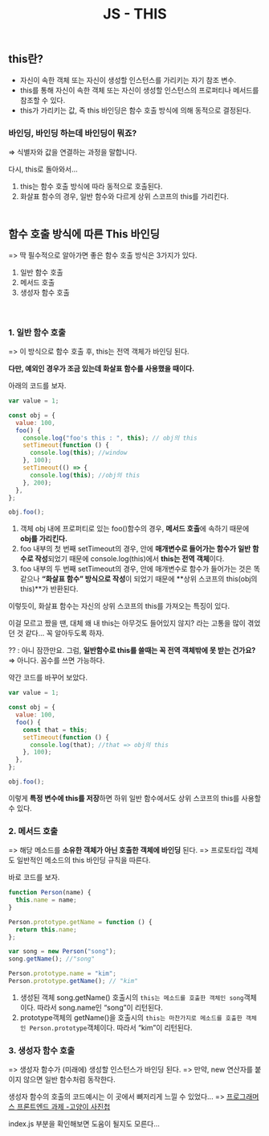 ﻿---
published: true
title: "JS - THIS"
categories:
  - FrontEnd
tags:
  - JavaScript
---

## this란?

- 자신이 속한 객체 또는 자신이 생성할 인스턴스를 가리키는 자기 참조 변수.
- this를 통해 자신이 속한 객체 또는 자신이 생성할 인스턴스의 프로퍼티나 메서드를 참조할 수 있다.
- this가 가리키는 값, 즉 this 바인딩은 함수 호출 방식에 의해 동적으로 결정된다.

### 바인딩, 바인딩 하는데 바인딩이 뭐죠?

⇒ 식별자와 값을 연결하는 과정을 말합니다.

다시, this로 돌아와서…

1.  this는 함수 호출 방식에 따라 동적으로 호출된다.
2.  화살표 함수의 경우, 일반 함수와 다르게 상위 스코프의 this를 가리킨다.
    ㅤ
    ㅤ
    ㅤ
    ㅤ

## 함수 호출 방식에 따른 This 바인딩

=> 딱 필수적으로 알아가면 좋은 함수 호출 방식은 3가지가 있다.

1. 일반 함수 호출
2. 메서드 호출
3. 생성자 함수 호출

ㅤ
ㅤ

### 1. 일반 함수 호출

=> 이 방식으로 함수 호출 후, this는 전역 객체가 바인딩 된다.

**다만, 예외인 경우가 조금 있는데 화살표 함수를 사용했을 때이다.**

아래의 코드를 보자.

```jsx
var value = 1;

const obj = {
  value: 100,
  foo() {
    console.log("foo's this : ", this); // obj의 this
    setTimeout(function () {
      console.log(this); //window
    }, 100);
    setTimeout(() => {
      console.log(this); //obj의 this
    }, 200);
  },
};

obj.foo();
```

1.  객체 obj 내에 프로퍼티로 있는 foo()함수의 경우, **메서드 호출**에 속하기 때문에 **obj를 가리킨다.**
2.  foo 내부의 첫 번째 setTimeout의 경우, 안에 **매개변수로 들어가는 함수가 일반 함수로 작성**되었기 때문에 console.log(this)에서 **this는 전역 객체**이다.
3.  foo 내부의 두 번째 setTimeout의 경우, 안에 매개변수로 함수가 들어가는 것은 똑같으나 **“화살표 함수” 방식으로 작성**이 되었기 때문에 **상위 스코프의 this(obj의 this)**가 반환된다.

이렇듯이, 화살표 함수는 자신의 상위 스코프의 this를 가져오는 특징이 있다.

이걸 모르고 짰을 땐, 대체 왜 내 this는 아무것도 들어있지 않지? 라는 고통을 많이 겪었던 것 같다... 꼭 알아두도록 하자.
ㅤ
ㅤ

?? : 아니 잠깐만요. 그럼, **일반함수로 this를 쓸때는 꼭 전역 객체밖에 못 받는 건가요?**
⇒ 아니다. 꼼수를 쓰면 가능하다.

약간 코드를 바꾸어 보았다.

```jsx
var value = 1;

const obj = {
  value: 100,
  foo() {
    const that = this;
    setTimeout(function () {
      console.log(that); //that => obj의 this
    }, 100);
  },
};

obj.foo();
```

이렇게 **특정 변수에 this를 저장**하면 하위 일반 함수에서도 상위 스코프의 this를 사용할 수 있다.
ㅤ
ㅤ
ㅤ

### 2. 메서드 호출

=> 해당 메소드를 **소유한 객체가 아닌 호출한 객체에 바인딩** 된다.
=> 프로토타입 객체도 일반적인 메소드의 this 바인딩 규칙을 따른다.

바로 코드를 보자.

```jsx
function Person(name) {
  this.name = name;
}

Person.prototype.getName = function () {
  return this.name;
};

var song = new Person("song");
song.getName(); //"song"

Person.prototype.name = "kim";
Person.prototype.getName(); // "kim"
```

1. 생성된 객체 song.getName() 호출시의 `this는 메소드를 호출한 객체인 song`객체이다. 따라서 song.name인 “song”이 리턴된다.
2. prototype객체의 getName()을 호출시의 `this는 마찬가지로 메소드를 호출한 객체인 Person.prototype`객체이다. 따라서 “kim”이 리턴된다.
   ㅤ
   ㅤ
   ㅤ

### 3. 생성자 함수 호출

=> 생성자 함수가 (미래에) 생성할 인스턴스가 바인딩 된다.
=> 만약, new 연산자를 붙이지 않으면 일반 함수처럼 동작한다.

생성자 함수의 호출의 코드예시는 이 곳에서 뼈저리게 느낄 수 있었다... => [프로그래머스 프론트엔드 과제 -고양이 사진첩](https://suhwan2004.github.io/frontend/ProgrammersCat/)

index.js 부분을 확인해보면 도움이 될지도 모른다...
